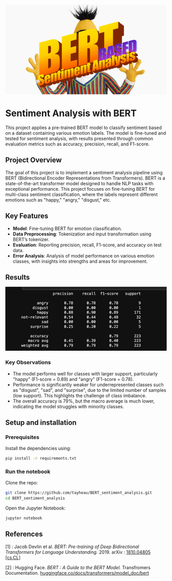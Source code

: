 ![bert](bertGIT.png)
# Sentiment Analysis with BERT
This project applies a pre-trained BERT model to classify sentiment based on a dataset containing various emotion labels. The model is fine-tuned and tested for sentiment analysis, with results presented through common evaluation metrics such as accuracy, precision, recall, and F1-score.

## Project Overview
The goal of this project is to implement a sentiment analysis pipeline using BERT (Bidirectional Encoder Representations from Transformers). BERT is a state-of-the-art transformer model designed to handle NLP tasks with exceptional performance. This project focuses on fine-tuning BERT for multi-class sentiment classification, where the labels represent different emotions such as "happy," "angry," "disgust," etc.

## Key Features
  - __Model__: Fine-tuning BERT for emotion classification.
  - __Data Preprocessing__: Tokenization and input transformation using BERT’s tokenizer.
  - __Evaluation__: Reporting precision, recall, F1-score, and accuracy on test data.
  - __Error Analysis__: Analysis of model performance on various emotion classes, with insights into strengths and areas for improvement.

## Results
![results](results.png)
### Key Observations
  - The model performs well for classes with larger support, particularly "happy" (F1-score = 0.89) and "angry" (F1-score = 0.78).
  - Performance is significantly weaker for underrepresented classes such as "disgust", "sad", and "surprise", due to the limited number of samples (low support). This highlights the challenge of class imbalance.
  - The overall accuracy is 79%, but the macro average is much lower, indicating the model struggles with minority classes.

## Setup and installation
### Prerequisites
Install the dependencies using:
```bash
pip install -r requirements.txt
```
### Run the notebook
Clone the repo:
```bash
git clone https://github.com/tayheau/BERT_sentiment_analysis.git
cd BERT_sentiment_analysis
```
Open the Jupyter Notebook:
```bash
jupyter notebook
```

## References
[1] : Jacob Devlin et al. *BERT: Pre-training of Deep Bidirectional Transformers for Language Understanding.* 2019. arXiv : [1810.04805 [cs.CL]](https://arxiv.org/abs/1810.04805)

[2] : Hugging Face. *BERT : A Guide to the BERT Model.* Transfromers Documentation. [huggingface.co/docs/transformers/model_doc/bert](https://huggingface.co/docs/transformers/model_doc/bert)
